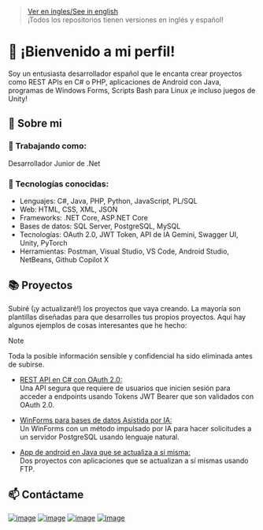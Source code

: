 > [Ver en ingles/See in english](https://github.com/LuisMiSanVe/LuisMiSanVe/blob/main/README.md)\
> ¡Todos los repositorios tienen versiones en inglés y español!
# 👋 ¡Bienvenido a mi perfil!
Soy un entusiasta desarrollador español que le encanta crear proyectos como REST APIs en C# o PHP, aplicaciones de Android con Java, programas de Windows Forms, Scripts Bash para Linux ¡e incluso juegos de Unity!
## 🚀 Sobre mi
### 💼 Trabajando como:
Desarrollador Junior de .Net
### 🔧 Tecnologías conocidas:
- Lenguajes: C#, Java, PHP, Python, JavaScript, PL/SQL
- Web: HTML, CSS, XML, JSON
- Frameworks: .NET Core, ASP.NET Core
- Bases de datos: SQL Server, PostgreSQL, MySQL
- Tecnologías: OAuth 2.0, JWT Token, API de IA Gemini, Swagger UI, Unity, PyTorch
- Herramientas: Postman, Visual Studio, VS Code, Android Studio, NetBeans, Github Copilot X
## 📚 Proyectos
Subiré (¡y actualizaré!) los proyectos que vaya creando. La mayoría son plantillas diseñadas para que desarrolles tus propios proyectos. Aqui hay algunos ejemplos de cosas interesantes que he hecho:
> [!NOTE]
> Toda la posible información sensible y confidencial ha sido eliminada antes de subirse.
- [REST API en C# con OAuth 2.0:](https://github.com/LuisMiSanVe/OAuth_API)\
  Una API segura que requiere de usuarios que inicien sesión para acceder a endpoints usando Tokens JWT Bearer que son validados con OAuth 2.0.

- [WinForms para bases de datos Asistida por IA:](https://github.com/LuisMiSanVe/GeminiPostSQL)\
  Un WinForms con un método impulsado por IA para hacer solicitudes a un servidor PostgreSQL usando lenguaje natural.

- [App de android en Java que se actualiza a si misma:](https://github.com/LuisMiSanVe/AutoUpdaterAndroid)\
  Dos proyectos con aplicaciones que se actualizan a sí mismas usando FTP.

## 📫 Contáctame
[![image](https://img.shields.io/badge/LinkedIn-0077B5?style=for-the-badge&logo=linkedin&logoColor=white)](https://www.linkedin.com/in/luis-miguel-s%C3%A1nchez-967024326/)
[![image](https://img.shields.io/badge/StackExchange-1E5397?&style=for-the-badge&logo=StackExchange&logoColor=white)](https://stackexchange.com/users/25822412/luis-miguel-sánchez?tab=accounts)
[![image](https://img.shields.io/badge/linktree-1de9b6?style=for-the-badge&logo=linktree&logoColor=white)](https://linktr.ee/luismiguelsanchez)
[![image](https://img.shields.io/badge/Itch-%23FF0B34.svg?style=for-the-badge&logo=Itch.io&logoColor=white)](https://kommagames.itch.io/)
